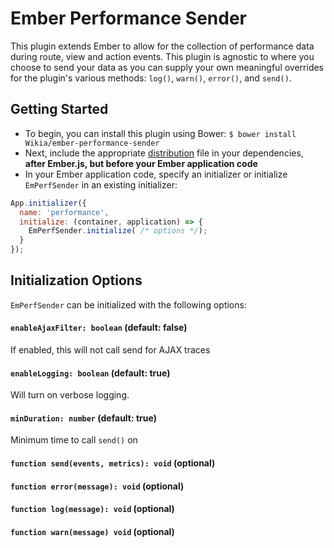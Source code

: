 # Ember Performance Sender
This plugin extends Ember to allow for the collection of performance data during route, view and action events. This plugin is agnostic to where you choose to send your data as you can supply your own meaningful overrides for the plugin's various methods: `log()`, `warn()`, `error()`, and `send()`.

## Getting Started
* To begin, you can install this plugin using Bower: `$ bower install Wikia/ember-performance-sender`
* Next, include the appropriate [distribution](https://github.com/Wikia/ember-performance-sender/tree/master/dist) file in your dependencies, **after Ember.js, but before your Ember application code**
* In your Ember application code, specify an initializer or initialize `EmPerfSender` in an existing initializer:
```js
App.initializer({
  name: 'performance',
  initialize: (container, application) => {
    EmPerfSender.initialize( /* options */);
  }
});
```

## Initialization Options
`EmPerfSender` can be initialized with the following options:

#### `enableAjaxFilter: boolean` (default: false)
If enabled, this will not call send for AJAX traces

#### `enableLogging: boolean` (default: true)
Will turn on verbose logging.

#### `minDuration: number` (default: true)
Minimum time to call `send()` on

#### `function send(events, metrics): void` (optional)
#### `function error(message): void` (optional)
#### `function log(message): void` (optional)
#### `function warn(message) void` (optional)
